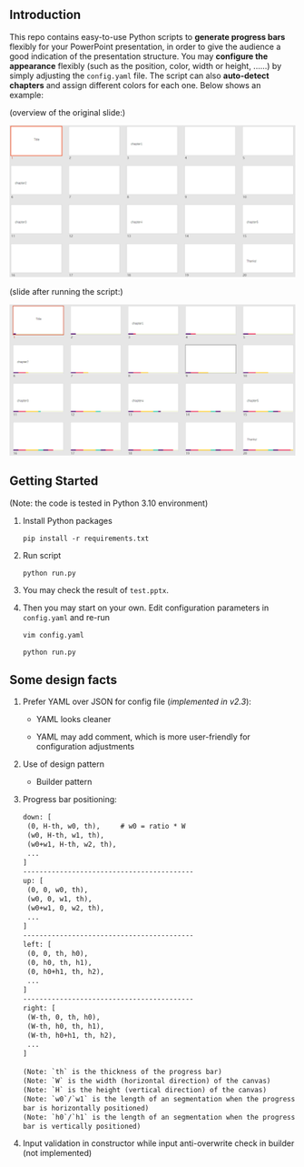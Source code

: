 ## Introduction

This repo contains easy-to-use Python scripts to **generate progress bars** flexibly for your PowerPoint presentation, in order to give the audience a good indication of the presentation structure. You may **configure the appearance** flexibly (such as the position, color, width or height, ......) by simply adjusting the `config.yaml` file. The script can also **auto-detect chapters** and assign different colors for each one. Below shows an example:

(overview of the original slide:)

![](./images/before_0.PNG)

(slide after running the script:)

![](./images/after_0.PNG)



## Getting Started

(Note: the code is tested in Python 3.10 environment)

1. Install Python packages

   ```
   pip install -r requirements.txt
   ```
2. Run script

   ```
   python run.py
   ```

3. You may check the result of `test.pptx`.

4. Then you may start on your own. Edit configuration parameters in `config.yaml` and re-run

   ```
   vim config.yaml
   ```

   ```
   python run.py
   ```




## Some design facts

1. Prefer YAML over JSON for config file (*implemented in v2.3*):

   * YAML looks cleaner

   * YAML may add comment, which is more user-friendly for configuration adjustments

2. Use of design pattern

   * Builder pattern


3. Progress bar positioning:

   ```
   down: [
   	(0, H-th, w0, th),     # w0 = ratio * W
   	(w0, H-th, w1, th),
   	(w0+w1, H-th, w2, th),
   	...
   ]
   ------------------------------------------
   up: [
   	(0, 0, w0, th),
   	(w0, 0, w1, th),
   	(w0+w1, 0, w2, th),
   	...
   ]
   ------------------------------------------
   left: [
   	(0, 0, th, h0),
   	(0, h0, th, h1),
   	(0, h0+h1, th, h2),
   	...
   ]
   ------------------------------------------
   right: [
   	(W-th, 0, th, h0),
   	(W-th, h0, th, h1),
   	(W-th, h0+h1, th, h2),
   	...
   ]

   (Note: `th` is the thickness of the progress bar)
   (Note: `W` is the width (horizontal direction) of the canvas)
   (Note: `H` is the height (vertical direction) of the canvas)
   (Note: `w0`/`w1` is the length of an segmentation when the progress bar is horizontally positioned)
   (Note: `h0`/`h1` is the length of an segmentation when the progress bar is vertically positioned)

   ```

4. Input validation in constructor while input anti-overwrite check in builder (not implemented)
